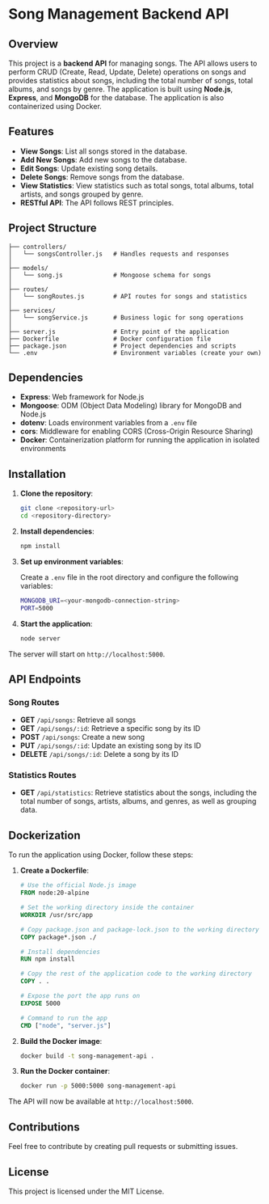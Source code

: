 # Song Management Backend API

## Overview

This project is a **backend API** for managing songs. The API allows users to perform CRUD (Create, Read, Update, Delete) operations on songs and provides statistics about songs, including the total number of songs, total albums, and songs by genre. The application is built using **Node.js**, **Express**, and **MongoDB** for the database. The application is also containerized using Docker.

## Features

- **View Songs**: List all songs stored in the database.
- **Add New Songs**: Add new songs to the database.
- **Edit Songs**: Update existing song details.
- **Delete Songs**: Remove songs from the database.
- **View Statistics**: View statistics such as total songs, total albums, total artists, and songs grouped by genre.
- **RESTful API**: The API follows REST principles.

## Project Structure

```
├── controllers/
│   └── songsController.js   # Handles requests and responses
│
├── models/
│   └── song.js              # Mongoose schema for songs
│
├── routes/
│   └── songRoutes.js        # API routes for songs and statistics
│
├── services/
│   └── songService.js       # Business logic for song operations
│
├── server.js                # Entry point of the application
├── Dockerfile               # Docker configuration file
├── package.json             # Project dependencies and scripts
└── .env                     # Environment variables (create your own)
```



## Dependencies

- **Express**: Web framework for Node.js
- **Mongoose**: ODM (Object Data Modeling) library for MongoDB and Node.js
- **dotenv**: Loads environment variables from a `.env` file
- **cors**: Middleware for enabling CORS (Cross-Origin Resource Sharing)
- **Docker**: Containerization platform for running the application in isolated environments

## Installation

1. **Clone the repository**:
    ```bash
    git clone <repository-url>
    cd <repository-directory>
    ```

2. **Install dependencies**:
    ```bash
    npm install
    ```

3. **Set up environment variables**:

   Create a `.env` file in the root directory and configure the following variables:

    ```bash
    MONGODB_URI=<your-mongodb-connection-string>
    PORT=5000
    ```

4. **Start the application**:
    ```bash
    node server
    ```

The server will start on `http://localhost:5000`.

## API Endpoints

### Song Routes

- **GET** `/api/songs`: Retrieve all songs
- **GET** `/api/songs/:id`: Retrieve a specific song by its ID
- **POST** `/api/songs`: Create a new song
- **PUT** `/api/songs/:id`: Update an existing song by its ID
- **DELETE** `/api/songs/:id`: Delete a song by its ID

### Statistics Routes

- **GET** `/api/statistics`: Retrieve statistics about the songs, including the total number of songs, artists, albums, and genres, as well as grouping data.

## Dockerization

To run the application using Docker, follow these steps:

1. **Create a Dockerfile**:

    ```Dockerfile
    # Use the official Node.js image
    FROM node:20-alpine

    # Set the working directory inside the container
    WORKDIR /usr/src/app

    # Copy package.json and package-lock.json to the working directory
    COPY package*.json ./

    # Install dependencies
    RUN npm install

    # Copy the rest of the application code to the working directory
    COPY . .

    # Expose the port the app runs on
    EXPOSE 5000

    # Command to run the app
    CMD ["node", "server.js"]
    ```

2. **Build the Docker image**:
    ```bash
    docker build -t song-management-api .
    ```

3. **Run the Docker container**:
    ```bash
    docker run -p 5000:5000 song-management-api
    ```

The API will now be available at `http://localhost:5000`.

## Contributions

Feel free to contribute by creating pull requests or submitting issues.

## License

This project is licensed under the MIT License.
